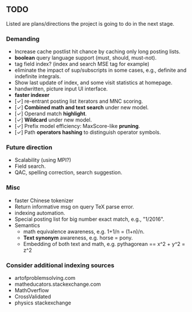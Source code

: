 ## TODO
Listed are plans/directions the project is going to do
in the next stage.

### Demanding
* Increase cache postlist hit chance by caching only long posting lists.
* **boolean** query language support (must, should, must-not).
* tag field index? (index and search MSE tag for example)
* eliminate the impact of sup/subscripts in some cases, e.g., definite and indefinite integrals.
* Show last update of index, and some visit statistics at homepage.
* handwritten, picture input UI interface.
* **faster indexer**
* [✓] re-entrant posting list iterators and MNC scoring.
* [✓] **Combined math and text search** under new model.
* [✓] Operand match **highlight**.
* [✓] **Wildcard** under new model.
* [✓] Prefix model efficiency: MaxScore-like **pruning**.
* [✓] Path **operators hashing** to distinguish operator symbols.

### Future direction
* Scalability (using MPI?)
* Field search.
* QAC, spelling correction, search suggestion.

### Misc
* faster Chinese tokenizer
* Return informative msg on query TeX parse error.
* indexing automation.
* Special posting list for big number exact match, e.g., "1/2016".
* Semantics
  * math equivalence awareness, e.g. 1+1/n = (1+n)/n.
  * **Text synonym** awareness, e.g. horse = pony.
  * Embedding of both text and math, e.g. pythagorean == x^2 + y^2 = z^2

### Consider additional indexing sources
* artofproblemsolving.com
* matheducators.stackexchange.com
* MathOverflow
* CrossValidated
* physics stackexchange
